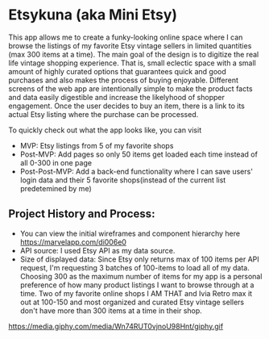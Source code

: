 # Etsykuna (aka Mini Etsy)

This app allows me to create a funky-looking online space where I can browse the listings of my favorite Etsy vintage sellers in limited quantities (max 300 items at a time). The main goal of the design is to digitize the real life vintage shopping experience. That is, small eclectic space with a small amount of highly curated options that guarantees quick and good purchases and also makes the process of buying enjoyable. Different screens of the web app are intentionally simple to make the product facts and data easily digestible and increase the likelyhood of shopper engagement. Once the user decides to buy an item, there is a link to its actual Etsy listing where the purchase can be processed.

To quickly check out what the app looks like, you can visit

* MVP: Etsy listings from 5 of my favorite shops
* Post-MVP: Add pages so only 50 items get loaded each time instead of all 0-300 in one page
* Post-Post-MVP: Add a back-end functionality where I can save users' login data and their 5 favorite shops(instead of the current list predetemined by me)


## Project History and Process:
* You can view the initial wireframes and component hierarchy here https://marvelapp.com/di006e0
* API source: I used Etsy API as my data source.
* Size of displayed data: Since Etsy only returns max of 100 items per API request, I'm requesting 3 batches of 100-items to load all of my data. Choosing 300 as the maximum number of items for my app is a personal preference of how many product listings I want to browse through at a time. Two of my favorite online shops I AM THAT and Ivia Retro max it out at 100-150 and most organized and curated Etsy vintage sellers don't have more than 300 items at a time in their shop.


https://media.giphy.com/media/Wn74RUT0vjnoU98Hnt/giphy.gif


